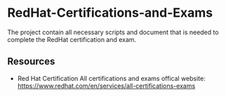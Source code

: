 # RedHat-Certifications-and-Exams
The project contain all necessary scripts and document that is needed to complete the RedHat certification and exam.


## Resources
- Red Hat Certification All certifications and exams offical website: https://www.redhat.com/en/services/all-certifications-exams
